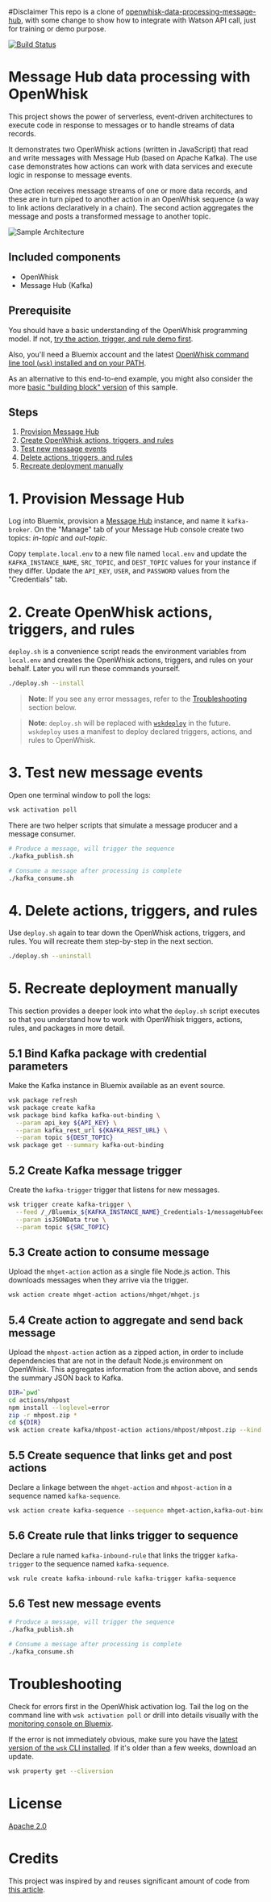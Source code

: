 #Disclaimer
This repo is a clone of [openwhisk-data-processing-message-hub](https://github.com/IBM/openwhisk-data-processing-message-hub.git), with some change
to show how to integrate with Watson API call, just for training or demo purpose.

[![Build Status](https://travis-ci.org/IBM/openwhisk-data-processing-message-hub.svg?branch=master)](https://travis-ci.org/IBM/openwhisk-data-processing-message-hub)

# Message Hub data processing with OpenWhisk
This project shows the power of serverless, event-driven architectures to execute code in response to messages or to handle streams of data records.

It demonstrates two OpenWhisk actions (written in JavaScript) that read and write messages with Message Hub (based on Apache Kafka). The use case demonstrates how actions can work with data services and execute logic in response to message events.

One action receives message streams of one or more data records, and these are in turn piped to another action in an OpenWhisk sequence (a way to link actions declaratively in a chain). The second action aggregates the message and posts a transformed message to another topic.

![Sample Architecture](docs/OpenWhisk-MessageHub-sample-architecture.png)

## Included components

- OpenWhisk
- Message Hub (Kafka)

## Prerequisite

You should have a basic understanding of the OpenWhisk programming model. If not, [try the action, trigger, and rule demo first](https://github.com/IBM/openwhisk-action-trigger-rule).

Also, you'll need a Bluemix account and the latest [OpenWhisk command line tool (`wsk`) installed and on your PATH](https://github.com/IBM/openwhisk-action-trigger-rule/blob/master/docs/OPENWHISK.md).

As an alternative to this end-to-end example, you might also consider the more [basic "building block" version](https://github.com/IBM/openwhisk-message-hub-trigger) of this sample.

## Steps

1. [Provision Message Hub](#1-provision-mysql)
2. [Create OpenWhisk actions, triggers, and rules](#2-create-openwhisk-actions-triggers-and-rules)
3. [Test new message events](#3-test-new-message-events)
4. [Delete actions, triggers, and rules](#4-delete-actions-triggers-and-rules)
5. [Recreate deployment manually](#5-recreate-deployment-manually)


# 1. Provision Message Hub
Log into Bluemix, provision a [Message Hub](https://console.ng.bluemix.net/catalog/services/message-hub) instance, and name it `kafka-broker`. On the "Manage" tab of your Message Hub console create two topics: _in-topic_ and _out-topic_.

Copy `template.local.env` to a new file named `local.env` and update the `KAFKA_INSTANCE_NAME`, `SRC_TOPIC`, and `DEST_TOPIC` values for your instance if they differ. Update the `API_KEY`, `USER`, and `PASSWORD` values from the "Credentials" tab.

# 2. Create OpenWhisk actions, triggers, and rules
`deploy.sh` is a convenience script reads the environment variables from `local.env` and creates the OpenWhisk actions, triggers, and rules on your behalf. Later you will run these commands yourself.

```bash
./deploy.sh --install
```
> **Note**: If you see any error messages, refer to the [Troubleshooting](#troubleshooting) section below.

> **Note**: `deploy.sh` will be replaced with [`wskdeploy`](https://github.com/openwhisk/openwhisk-wskdeploy) in the future. `wskdeploy` uses a manifest to deploy declared triggers, actions, and rules to OpenWhisk.

# 3. Test new message events
Open one terminal window to poll the logs:
```bash
wsk activation poll
```

There are two helper scripts that simulate a message producer and a message consumer.
```bash
# Produce a message, will trigger the sequence
./kafka_publish.sh

# Consume a message after processing is complete
./kafka_consume.sh
```

# 4. Delete actions, triggers, and rules
Use `deploy.sh` again to tear down the OpenWhisk actions, triggers, and rules. You will recreate them step-by-step in the next section.

```bash
./deploy.sh --uninstall
```

# 5. Recreate deployment manually
This section provides a deeper look into what the `deploy.sh` script executes so that you understand how to work with OpenWhisk triggers, actions, rules, and packages in more detail.

## 5.1 Bind Kafka package with credential parameters
Make the Kafka instance in Bluemix available as an event source.

```bash
wsk package refresh
wsk package create kafka
wsk package bind kafka kafka-out-binding \
  --param api_key ${API_KEY} \
  --param kafka_rest_url ${KAFKA_REST_URL} \
  --param topic ${DEST_TOPIC}
wsk package get --summary kafka-out-binding
```

## 5.2 Create Kafka message trigger
Create the `kafka-trigger` trigger that listens for new messages.

```bash
wsk trigger create kafka-trigger \
  --feed /_/Bluemix_${KAFKA_INSTANCE_NAME}_Credentials-1/messageHubFeed \
  --param isJSONData true \
  --param topic ${SRC_TOPIC}
```

## 5.3 Create action to consume message
Upload the `mhget-action` action as a single file Node.js action. This downloads messages when they arrive via the trigger.

```bash
wsk action create mhget-action actions/mhget/mhget.js
```

## 5.4 Create action to aggregate and send back message
Upload the `mhpost-action` action as a zipped action, in order to include dependencies that are not in the default Node.js environment on OpenWhisk. This aggregates information from the action above, and sends the summary JSON back to Kafka.

```bash
DIR=`pwd`
cd actions/mhpost
npm install --loglevel=error
zip -r mhpost.zip *
cd ${DIR}
wsk action create kafka/mhpost-action actions/mhpost/mhpost.zip --kind nodejs:6
```

## 5.5 Create sequence that links get and post actions
Declare a linkage between the `mhget-action` and `mhpost-action` in a sequence named `kafka-sequence`.

```bash
wsk action create kafka-sequence --sequence mhget-action,kafka-out-binding/mhpost-action
```

## 5.6 Create rule that links trigger to sequence
Declare a rule named `kafka-inbound-rule` that links the trigger `kafka-trigger` to the sequence named `kafka-sequence`.

```bash
wsk rule create kafka-inbound-rule kafka-trigger kafka-sequence
```

## 5.6 Test new message events
```bash
# Produce a message, will trigger the sequence
./kafka_publish.sh

# Consume a message after processing is complete
./kafka_consume.sh
```
# Troubleshooting
Check for errors first in the OpenWhisk activation log. Tail the log on the command line with `wsk activation poll` or drill into details visually with the [monitoring console on Bluemix](https://console.ng.bluemix.net/openwhisk/dashboard).

If the error is not immediately obvious, make sure you have the [latest version of the `wsk` CLI installed](https://console.ng.bluemix.net/openwhisk/learn/cli). If it's older than a few weeks, download an update.
```bash
wsk property get --cliversion
```

# License
[Apache 2.0](LICENSE.txt)

# Credits
This project was inspired by and reuses significant amount of code from [this article](https://medium.com/openwhisk/transit-flexible-pipeline-for-iot-data-with-bluemix-and-openwhisk-4824cf20f1e0#.talwj9dno).

